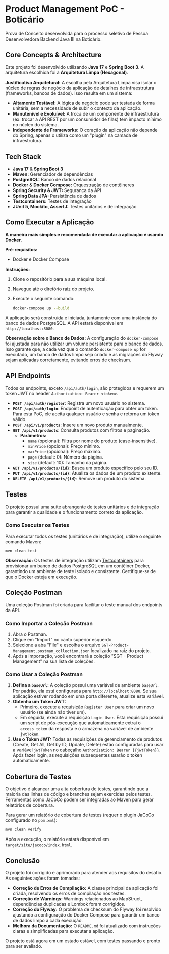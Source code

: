 # Product Management PoC - Boticário

Prova de Conceito desenvolvida para o processo seletivo de Pessoa Desenvolvedora Backend Java III na Boticário.

## Core Concepts & Architecture

Este projeto foi desenvolvido utilizando **Java 17** e **Spring Boot 3**. A arquitetura escolhida foi a **Arquitetura Limpa (Hexagonal)**.

**Justificativa Arquitetural:** A escolha pela Arquitetura Limpa visa isolar o núcleo de regras de negócio da aplicação de detalhes de infraestrutura (frameworks, bancos de dados). Isso resulta em um sistema:
- **Altamente Testável:** A lógica de negócio pode ser testada de forma unitária, sem a necessidade de subir o contexto da aplicação.
- **Manutenível e Evoluível:** A troca de um componente de infraestrutura (ex: trocar a API REST por um consumidor de filas) tem impacto mínimo no núcleo do sistema.
- **Independente de Frameworks:** O coração da aplicação não depende do Spring, apenas o utiliza como um "plugin" na camada de infraestrutura.

## Tech Stack

- **Java 17** & **Spring Boot 3**
- **Maven:** Gerenciador de dependências
- **PostgreSQL:** Banco de dados relacional
- **Docker** & **Docker Compose:** Orquestração de contêineres
- **Spring Security & JWT:** Segurança da API
- **Spring Data JPA:** Persistência de dados
- **Testcontainers:** Testes de integração
- **JUnit 5, Mockito, AssertJ:** Testes unitários e de integração

## Como Executar a Aplicação

**A maneira mais simples e recomendada de executar a aplicação é usando Docker.**

**Pré-requisitos:**
- Docker e Docker Compose

**Instruções:**

1.  Clone o repositório para a sua máquina local.
2.  Navegue até o diretório raiz do projeto.
3.  Execute o seguinte comando:

    ```bash
    docker-compose up --build
    ```

A aplicação será construída e iniciada, juntamente com uma instância do banco de dados PostgreSQL. A API estará disponível em `http://localhost:8080`.

**Observação sobre o Banco de Dados:** A configuração do `docker-compose` foi ajustada para não utilizar um volume persistente para o banco de dados. Isso garante que, a cada vez que o comando `docker-compose up` for executado, um banco de dados limpo seja criado e as migrações do Flyway sejam aplicadas corretamente, evitando erros de checksum.

## API Endpoints

Todos os endpoints, exceto `/api/auth/login`, são protegidos e requerem um token JWT no header `Authorization: Bearer <token>`.

- **`POST /api/auth/register`**: Registra um novo usuário no sistema.
- **`POST /api/auth/login`**: Endpoint de autenticação para obter um token. Para esta PoC, ele aceita qualquer usuário e senha e retorna um token válido.
- **`POST /api/v1/products`**: Insere um novo produto manualmente.
- **`GET /api/v1/products`**: Consulta produtos com filtros e paginação.
  - **Parâmetros:**
    - `name` (opcional): Filtra por nome do produto (case-insensitive).
    - `minPrice` (opcional): Preço mínimo.
    - `maxPrice` (opcional): Preço máximo.
    - `page` (default: 0): Número da página.
    - `size` (default: 10): Tamanho da página.
- **`GET /api/v1/products/{id}`**: Busca um produto específico pelo seu ID.
- **`PUT /api/v1/products/{id}`**: Atualiza os dados de um produto existente.
- **`DELETE /api/v1/products/{id}`**: Remove um produto do sistema.

## Testes

O projeto possui uma suíte abrangente de testes unitários e de integração para garantir a qualidade e o funcionamento correto da aplicação.

### Como Executar os Testes

Para executar todos os testes (unitários e de integração), utilize o seguinte comando Maven:

```bash
mvn clean test
```

**Observação:** Os testes de integração utilizam [Testcontainers](https://www.testcontainers.org/) para provisionar um banco de dados PostgreSQL em um contêiner Docker, garantindo um ambiente de teste isolado e consistente. Certifique-se de que o Docker esteja em execução.

## Coleção Postman

Uma coleção Postman foi criada para facilitar o teste manual dos endpoints da API.

### Como Importar a Coleção Postman

1.  Abra o Postman.
2.  Clique em "Import" no canto superior esquerdo.
3.  Selecione a aba "File" e escolha o arquivo `SGT-Product-Management.postman_collection.json` localizado na raiz do projeto.
4.  Após a importação, você encontrará a coleção "SGT - Product Management" na sua lista de coleções.

### Como Usar a Coleção Postman

1.  **Defina a `baseUrl`:** A coleção possui uma variável de ambiente `baseUrl`. Por padrão, ela está configurada para `http://localhost:8080`. Se sua aplicação estiver rodando em uma porta diferente, atualize esta variável.
2.  **Obtenha um Token JWT:**
    *   Primeiro, execute a requisição `Register User` para criar um novo usuário (se ainda não tiver um).
    *   Em seguida, execute a requisição `Login User`. Esta requisição possui um script de pós-execução que automaticamente extrai o `access_token` da resposta e o armazena na variável de ambiente `jwtToken`.
3.  **Use o Token JWT:** Todas as requisições de gerenciamento de produtos (Create, Get All, Get by ID, Update, Delete) estão configuradas para usar a variável `jwtToken` no cabeçalho `Authorization: Bearer {{jwtToken}}`. Após fazer login, as requisições subsequentes usarão o token automaticamente.

## Cobertura de Testes

O objetivo é alcançar uma alta cobertura de testes, garantindo que a maioria das linhas de código e branches sejam exercidas pelos testes. Ferramentas como JaCoCo podem ser integradas ao Maven para gerar relatórios de cobertura.

Para gerar um relatório de cobertura de testes (requer o plugin JaCoCo configurado no `pom.xml`):

```bash
mvn clean verify
```

Após a execução, o relatório estará disponível em `target/site/jacoco/index.html`.

## Conclusão

O projeto foi corrigido e aprimorado para atender aos requisitos do desafio. As seguintes ações foram tomadas:

- **Correção de Erros de Compilação:** A classe principal da aplicação foi criada, resolvendo os erros de compilação nos testes.
- **Correção de Warnings:** Warnings relacionados ao MapStruct, dependências duplicadas e Lombok foram corrigidos.
- **Correção do Flyway:** O problema de checksum do Flyway foi resolvido ajustando a configuração do Docker Compose para garantir um banco de dados limpo a cada execução.
- **Melhora da Documentação:** O `README.md` foi atualizado com instruções claras e simplificadas para executar a aplicação.

O projeto está agora em um estado estável, com testes passando e pronto para ser avaliado.